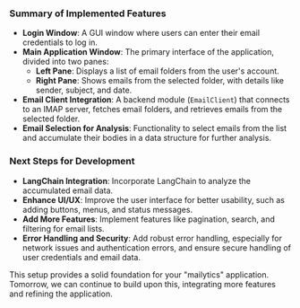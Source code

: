 ### Summary of Implemented Features

- **Login Window**: A GUI window where users can enter their email credentials to log in.
- **Main Application Window**: The primary interface of the application, divided into two panes:
    - **Left Pane**: Displays a list of email folders from the user's account.
    - **Right Pane**: Shows emails from the selected folder, with details like sender, subject, and date.
- **Email Client Integration**: A backend module (`EmailClient`) that connects to an IMAP server, fetches email folders, and retrieves emails from the selected folder.
- **Email Selection for Analysis**: Functionality to select emails from the list and accumulate their bodies in a data structure for further analysis.

### Next Steps for Development

- **LangChain Integration**: Incorporate LangChain to analyze the accumulated email data.
- **Enhance UI/UX**: Improve the user interface for better usability, such as adding buttons, menus, and status messages.
- **Add More Features**: Implement features like pagination, search, and filtering for email lists.
- **Error Handling and Security**: Add robust error handling, especially for network issues and authentication errors, and ensure secure handling of user credentials and email data.

This setup provides a solid foundation for your "mailytics" application. Tomorrow, we can continue to build upon this, integrating more features and refining the application.